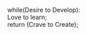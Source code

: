 while(Desire to Develop):<br>
    Love to learn;<br>
    return (Crave to Create);
<!---
👋 Hi, I’m @iamRithick
- 👀 I’m interested in ...
- 🌱 I’m currently learning ...
- 💞️ I’m looking to collaborate on ...
- 📫 How to reach me ...
--->


<!---
iamRithick/iamRithick is a ✨ special ✨ repository because its `README.md` (this file) appears on your GitHub profile.
You can click the Preview link to take a look at your changes.
--->
